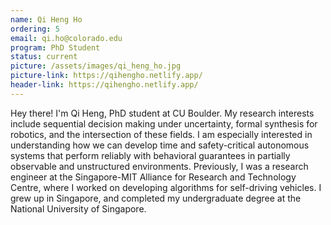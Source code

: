 ```yaml
---
name: Qi Heng Ho
ordering: 5
email: qi.ho@colorado.edu
program: PhD Student
status: current
picture: /assets/images/qi_heng_ho.jpg 
picture-link: https://qihengho.netlify.app/
header-link: https://qihengho.netlify.app/
---
```


Hey there! I'm Qi Heng, PhD student at CU Boulder. My research interests include sequential decision making under uncertainty, formal synthesis for robotics, and the intersection of these fields. I am especially interested in understanding how we can develop time and safety-critical autonomous systems that perform reliably with behavioral guarantees in partially observable and unstructured environments. Previously, I was a research engineer at the Singapore-MIT Alliance for Research and Technology Centre, where I worked on developing algorithms for self-driving vehicles. I grew up in Singapore, and completed my undergraduate degree at the National University of Singapore.
